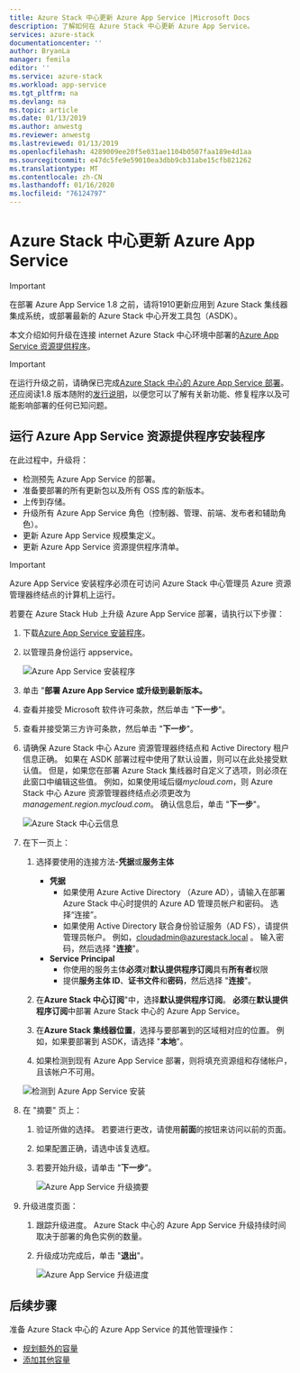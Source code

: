 ```yaml
---
title: Azure Stack 中心更新 Azure App Service |Microsoft Docs
description: 了解如何在 Azure Stack 中心更新 Azure App Service。
services: azure-stack
documentationcenter: ''
author: BryanLa
manager: femila
editor: ''
ms.service: azure-stack
ms.workload: app-service
ms.tgt_pltfrm: na
ms.devlang: na
ms.topic: article
ms.date: 01/13/2019
ms.author: anwestg
ms.reviewer: anwestg
ms.lastreviewed: 01/13/2019
ms.openlocfilehash: 4289009ee20f5e031ae1104b0507faa189e4d1aa
ms.sourcegitcommit: e47dc5fe9e59010ea3dbb9cb31abe15cfb821262
ms.translationtype: MT
ms.contentlocale: zh-CN
ms.lasthandoff: 01/16/2020
ms.locfileid: "76124797"
---
```

# <a name="update-azure-app-service-on-azure-stack-hub"></a>Azure Stack 中心更新 Azure App Service

> [!IMPORTANT]
> 在部署 Azure App Service 1.8 之前，请将1910更新应用到 Azure Stack 集线器集成系统，或部署最新的 Azure Stack 中心开发工具包（ASDK）。

本文介绍如何升级在连接 internet Azure Stack 中心环境中部署的[Azure App Service 资源提供程序](azure-stack-app-service-overview.md)。

> [!IMPORTANT]
> 在运行升级之前，请确保已完成[Azure Stack 中心的 Azure App Service 部署](azure-stack-app-service-deploy.md)。 还应阅读1.8 版本随附的[发行说明](azure-stack-app-service-release-notes-update-eight.md)，以便您可以了解有关新功能、修复程序以及可能影响部署的任何已知问题。

## <a name="run-the-azure-app-service-resource-provider-installer"></a>运行 Azure App Service 资源提供程序安装程序

在此过程中，升级将：

* 检测预先 Azure App Service 的部署。
* 准备要部署的所有更新包以及所有 OSS 库的新版本。
* 上传到存储。
* 升级所有 Azure App Service 角色（控制器、管理、前端、发布者和辅助角色）。
* 更新 Azure App Service 规模集定义。
* 更新 Azure App Service 资源提供程序清单。

> [!IMPORTANT]
> Azure App Service 安装程序必须在可访问 Azure Stack 中心管理员 Azure 资源管理器终结点的计算机上运行。

若要在 Azure Stack Hub 上升级 Azure App Service 部署，请执行以下步骤：

1. 下载[Azure App Service 安装程序](https://aka.ms/appsvcupdate8installer)。

2. 以管理员身份运行 appservice。

    ![Azure App Service 安装程序][1]

3. 单击 "**部署 Azure App Service 或升级到最新版本。**

4. 查看并接受 Microsoft 软件许可条款，然后单击 "**下一步**"。

5. 查看并接受第三方许可条款，然后单击 "**下一步**"。

6. 请确保 Azure Stack 中心 Azure 资源管理器终结点和 Active Directory 租户信息正确。 如果在 ASDK 部署过程中使用了默认设置，则可以在此处接受默认值。 但是，如果您在部署 Azure Stack 集线器时自定义了选项，则必须在此窗口中编辑这些值。 例如，如果使用域后缀*mycloud.com*，则 Azure Stack 中心 Azure 资源管理器终结点必须更改为*management.region.mycloud.com*。 确认信息后，单击 "**下一步**"。

    ![Azure Stack 中心云信息][2]

7. 在下一页上：

    1. 选择要使用的连接方法-**凭据**或**服务主体**
        - **凭据**
            - 如果使用 Azure Active Directory （Azure AD），请输入在部署 Azure Stack 中心时提供的 Azure AD 管理员帐户和密码。 选择“连接”。
            - 如果使用 Active Directory 联合身份验证服务（AD FS），请提供管理员帐户。 例如，cloudadmin@azurestack.local 。 输入密码，然后选择 "**连接**"。
        - **Service Principal**
            - 你使用的服务主体**必须**对**默认提供程序订阅**具有**所有者**权限
            - 提供**服务主体 ID**、**证书文件**和**密码**，然后选择 "**连接**"。

    1. 在**Azure Stack 中心订阅**"中，选择**默认提供程序订阅**。    **必须**在**默认提供程序订阅**中部署 Azure Stack 中心的 Azure App Service。

    1. 在**Azure Stack 集线器位置**，选择与要部署到的区域相对应的位置。 例如，如果要部署到 ASDK，请选择 "**本地**"。

    1. 如果检测到现有 Azure App Service 部署，则将填充资源组和存储帐户，且该帐户不可用。

      ![检测到 Azure App Service 安装][3]

8. 在 "摘要" 页上：
   1. 验证所做的选择。 若要进行更改，请使用**前面**的按钮来访问以前的页面。
   2. 如果配置正确，请选中该复选框。
   3. 若要开始升级，请单击 "**下一步**"。

       ![Azure App Service 升级摘要][4]

9. 升级进度页面：
    1. 跟踪升级进度。 Azure Stack 中心的 Azure App Service 升级持续时间取决于部署的角色实例的数量。
    2. 升级成功完成后，单击 "**退出**"。

        ![Azure App Service 升级进度][5]

<!--Image references-->
[1]: ./media/azure-stack-app-service-update/app-service-exe.png
[2]: ./media/azure-stack-app-service-update/app-service-azure-resource-manager-endpoints.png
[3]: ./media/azure-stack-app-service-update/app-service-installation-detected.png
[4]: ./media/azure-stack-app-service-update/app-service-upgrade-summary.png
[5]: ./media/azure-stack-app-service-update/app-service-upgrade-complete.png

## <a name="next-steps"></a>后续步骤

准备 Azure Stack 中心的 Azure App Service 的其他管理操作：

* [规划额外的容量](azure-stack-app-service-capacity-planning.md)
* [添加其他容量](azure-stack-app-service-add-worker-roles.md)

